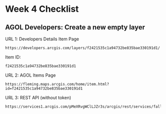 # Week 4 Checklist

## AGOL Developers: Create a new empty layer

URL 1: Developers Details Item Page
```
https://developers.arcgis.com/layers/f2421535c1a94732be835bae330191d1/
```

Item ID: 
```
f2421535c1a94732be835bae330191d1
```

URL 2: AGOL Items Page
```
https://fleming.maps.arcgis.com/home/item.html?id=f2421535c1a94732be835bae330191d1
```

URL 3: REST API (without token)
```
https://services1.arcgis.com/pMeXRvgWClLJZr3s/arcgis/rest/services/fall_geom65_tree_collection1/FeatureServer
```